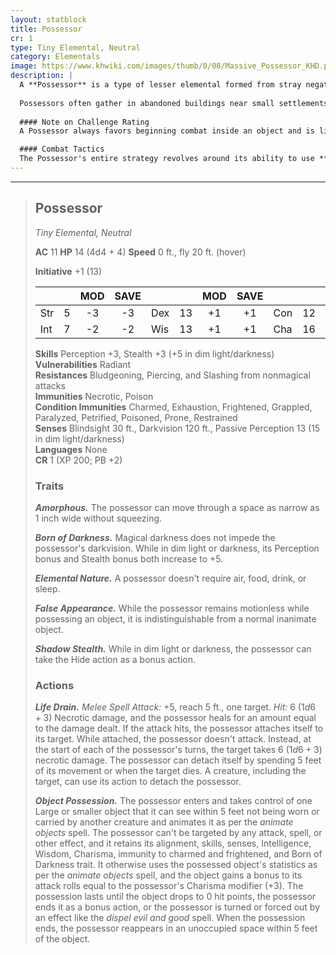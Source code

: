 ```yaml
---
layout: statblock
title: Possessor
cr: 1
type: Tiny Elemental, Neutral
category: Elementals
image: https://www.khwiki.com/images/thumb/0/08/Massive_Possessor_KHD.png/180px-Massive_Possessor_KHD.png
description: |
  A **Possessor** is a type of lesser elemental formed from stray negative emotions and thoughts that have coalesced over a long period of time. It is emotionless and acts purely on instinct to survive by draining the life force of living creatures it comes across. The creature is frail in its naked form, and thus relies on its **Object Possession** ability to beat its prey into submission before moving in to safely feed.
  
  Possessors often gather in abandoned buildings near small settlements, lying in wait for curious individuals to investigate rumors of "the old haunted house on the hill."
  
  #### Note on Challenge Rating
  A Possessor always favors beginning combat inside an object and is likely to surprise the adventuring party given its **False Appearance** trait. Treat the possessor as a **CR 3** (700 XP) if it begins combat already possessing an object.

  #### Combat Tactics
  The Possessor's entire strategy revolves around its ability to use **Object Possession** to gain a protective shell and increase its lethality. It uses its natural stealth from **Born of Darkness** to lie in wait (**False Appearance**). Once possessing an object, it attacks aggressively. When the object is defeated, the possessor quickly uses **Life Drain** to attach itself to a target, draining life and healing itself, while relying on its **Amorphous** and damage immunities to survive.
---
```


___
> ## Possessor
> *Tiny Elemental, Neutral*
> 
> **AC** 11 **HP** 14 (4d4 + 4) **Speed** 0 ft., fly 20 ft. (hover)
> 
> **Initiative** +1 (13)
>
> | | | MOD | SAVE | | | MOD | SAVE | | | MOD | SAVE |
> |:--|:-:|:----:|:----:|:--|:-:|:----:|:----:|:--|:-:|:----:|:----:|
> |Str| 5| -3 | -3 |Dex| 13| +1 | +1 |Con| 12| +1 | +1 |
> |Int| 7| -2 | -2 |Wis| 13| +1 | +1 |Cha| 16| +3 | +3 |
>
> **Skills** Perception +3, Stealth +3 (+5 in dim light/darkness)  
> **Vulnerabilities** Radiant  
> **Resistances** Bludgeoning, Piercing, and Slashing from nonmagical attacks  
> **Immunities** Necrotic, Poison  
> **Condition Immunities** Charmed, Exhaustion, Frightened, Grappled, Paralyzed, Petrified, Poisoned, Prone, Restrained  
> **Senses** Blindsight 30 ft., Darkvision 120 ft., Passive Perception 13 (15 in dim light/darkness)  
> **Languages** None  
> **CR** 1 (XP 200; PB +2)
>
> ### Traits
>
> ***Amorphous.*** The possessor can move through a space as narrow as 1 inch wide without squeezing.
>
> ***Born of Darkness.*** Magical darkness does not impede the possessor's darkvision. While in dim light or darkness, its Perception bonus and Stealth bonus both increase to +5.
>
> ***Elemental Nature.*** A possessor doesn't require air, food, drink, or sleep.
>
> ***False Appearance.*** While the possessor remains motionless while possessing an object, it is indistinguishable from a normal inanimate object.
>
> ***Shadow Stealth.*** While in dim light or darkness, the possessor can take the Hide action as a bonus action.
>
> ### Actions
>
> ***Life Drain.*** *Melee Spell Attack:* +5, reach 5 ft., one target. *Hit:* 6 ($1d6 + 3$) Necrotic damage, and the possessor heals for an amount equal to the damage dealt. If the attack hits, the possessor attaches itself to its target. While attached, the possessor doesn't attack. Instead, at the start of each of the possessor's turns, the target takes 6 ($1d6 + 3$) necrotic damage. The possessor can detach itself by spending 5 feet of its movement or when the target dies. A creature, including the target, can use its action to detach the possessor.
>
> ***Object Possession.*** The possessor enters and takes control of one Large or smaller object that it can see within 5 feet not being worn or carried by another creature and animates it as per the *animate objects* spell. The possessor can't be targeted by any attack, spell, or other effect, and it retains its alignment, skills, senses, Intelligence, Wisdom, Charisma, immunity to charmed and frightened, and Born of Darkness trait. It otherwise uses the possessed object's statistics as per the *animate objects* spell, and the object gains a bonus to its attack rolls equal to the possessor's Charisma modifier (+3). The possession lasts until the object drops to 0 hit points, the possessor ends it as a bonus action, or the possessor is turned or forced out by an effect like the *dispel evil and good* spell. When the possession ends, the possessor reappears in an unoccupied space within 5 feet of the object.